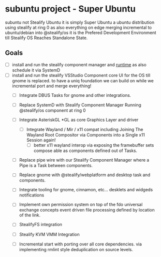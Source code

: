 # subuntu project - Super Ubuntu
subuntu not Stealify Ubuntu it is simply Super Ubuntu a ubuntu distribution using stealify at ring 0 as also everything on edge merging incremental to ubuntu/debian into @stealify/os it is the Prefered Development Environment till Stealify OS Reaches Standalone State.

## Goals
- [ ] install and run the stealify component manager and [runtime](https://github.com/stealify/stealify) as also schedule it via SystemD
- [ ] install and run the stealify VSStudio Component core UI for the OS till gnome is replaced. to have a uniq foundation we can build on while we incremental port and merge everything!
  - [ ] Integrate DBUS Tasks for gnome and other integrations. 
  - [ ] Replace SystemD with Stealify Component Manager Running @stealify/os component at ring 0 
  - [ ] Integrate AsteriskGL *GL as core Graphics Layer and driver
    - [ ] Integrate Wayland / Mir / x11 compat including Joining The Wayland Root Compositor via Components into a Single x11 Session again!
      - [ ] better x11 wayland interop via exposing the framebuffer sets compose able as components defined out of Tasks. 
  - [ ] Replace pipe wire with our Stealify Component Manager where a Pipe is a Task between components.
  - [ ] Replace gnome with @stealify/webplatform and desktop task and components. 
  - [ ] Integrate tooling for gnome, cinnamon, etc... desklets and widgeds notifications
  - [ ] Implement own permission system on top of the fdo universal exchange concepts event driven file processing defined by location of the link.
  - [ ] StealifyFS integration 
  - [ ] Stealify KVM VMM Integration
  - [ ] Incremental start with porting over all core dependencies. via implementing rmlint style deduplication on source levels. 
  
